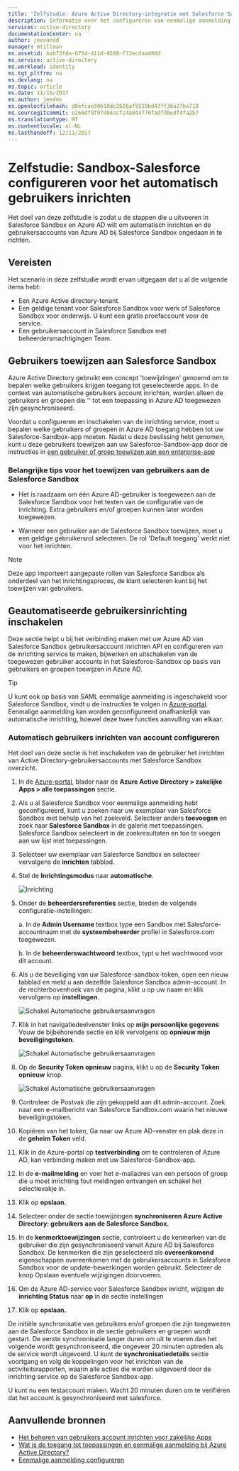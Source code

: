 ```yaml
---
title: 'Zelfstudie: Azure Active Directory-integratie met Salesforce Sandbox | Microsoft Docs'
description: Informatie over het configureren van eenmalige aanmelding tussen Azure Active Directory en Salesforce Sandbox.
services: active-directory
documentationCenter: na
author: jeevansd
manager: mtillman
ms.assetid: bab73fda-6754-411d-9288-f73ecdaa486d
ms.service: active-directory
ms.workload: identity
ms.tgt_pltfrm: na
ms.devlang: na
ms.topic: article
ms.date: 11/15/2017
ms.author: jeedes
ms.openlocfilehash: d0efcae50b18dc2626af5510bd47ff36a27ba718
ms.sourcegitcommit: e266df9f97d04acfc4a843770fadfd8edf4fa2b7
ms.translationtype: MT
ms.contentlocale: nl-NL
ms.lasthandoff: 12/11/2017
---
```

# <a name="tutorial-configuring-salesforce-sandbox-for-automatic-user-provisioning"></a>Zelfstudie: Sandbox-Salesforce configureren voor het automatisch gebruikers inrichten

Het doel van deze zelfstudie is zodat u de stappen die u uitvoeren in Salesforce Sandbox en Azure AD wilt om automatisch inrichten en de gebruikersaccounts van Azure AD bij Salesforce Sandbox ongedaan in te richten.

## <a name="prerequisites"></a>Vereisten

Het scenario in deze zelfstudie wordt ervan uitgegaan dat u al de volgende items hebt:

*   Een Azure Active directory-tenant.
*   Een geldige tenant voor Salesforce Sandbox voor werk of Salesforce Sandbox voor onderwijs. U kunt een gratis proefaccount voor de service.
*   Een gebruikersaccount in Salesforce Sandbox met beheerdersmachtigingen Team.

## <a name="assigning-users-to-salesforce-sandbox"></a>Gebruikers toewijzen aan Salesforce Sandbox

Azure Active Directory gebruikt een concept 'toewijzingen' genoemd om te bepalen welke gebruikers krijgen toegang tot geselecteerde apps. In de context van automatische gebruikers account inrichten, worden alleen de gebruikers en groepen die '' tot een toepassing in Azure AD toegewezen zijn gesynchroniseerd.

Voordat u configureren en inschakelen van de inrichting service, moet u bepalen welke gebruikers of groepen in Azure AD toegang hebben tot uw Salesforce-Sandbox-app moeten. Nadat u deze beslissing hebt genomen, kunt u deze gebruikers toewijzen aan uw Salesforce-Sandbox-app door de instructies in [een gebruiker of groep toewijzen aan een enterprise-app](https://docs.microsoft.com/azure/active-directory/active-directory-coreapps-assign-user-azure-portal)

### <a name="important-tips-for-assigning-users-to-salesforce-sandbox"></a>Belangrijke tips voor het toewijzen van gebruikers aan de Salesforce Sandbox

* Het is raadzaam om één Azure AD-gebruiker is toegewezen aan de Salesforce Sandbox voor het testen van de configuratie van de inrichting. Extra gebruikers en/of groepen kunnen later worden toegewezen.

* Wanneer een gebruiker aan de Salesforce Sandbox toewijzen, moet u een geldige gebruikersrol selecteren. De rol 'Default toegang' werkt niet voor het inrichten.

> [!NOTE]
> Deze app importeert aangepaste rollen van Salesforce Sandbox als onderdeel van het inrichtingsproces, de klant selecteren kunt bij het toewijzen van gebruikers.

## <a name="enable-automated-user-provisioning"></a>Geautomatiseerde gebruikersinrichting inschakelen

Deze sectie helpt u bij het verbinding maken met uw Azure AD van Salesforce Sandbox gebruikersaccount inrichten API en configureren van de inrichting service te maken, bijwerken en uitschakelen van de toegewezen gebruiker accounts in het Salesforce-Sandbox op basis van gebruikers en groepen toewijzen in Azure AD.

>[!Tip]
>U kunt ook op basis van SAML eenmalige aanmelding is ingeschakeld voor Salesforce Sandbox, vindt u de instructies te volgen in [Azure-portal](https://portal.azure.com). Eenmalige aanmelding kan worden geconfigureerd onafhankelijk van automatische inrichting, hoewel deze twee functies aanvulling van elkaar.

### <a name="configure-automatic-user-account-provisioning"></a>Automatisch gebruikers inrichten van account configureren

Het doel van deze sectie is het inschakelen van de gebruiker het inrichten van Active Directory-gebruikersaccounts met Salesforce Sandbox overzicht.

1. In de [Azure-portal](https://portal.azure.com), blader naar de **Azure Active Directory > zakelijke Apps > alle toepassingen** sectie.

2. Als u al Salesforce Sandbox voor eenmalige aanmelding hebt geconfigureerd, kunt u zoeken naar uw exemplaar van Salesforce Sandbox met behulp van het zoekveld. Selecteer anders **toevoegen** en zoek naar **Salesforce Sandbox** in de galerie met toepassingen. Salesforce Sandbox selecteert in de zoekresultaten en toe te voegen aan uw lijst met toepassingen.

3. Selecteer uw exemplaar van Salesforce Sandbox en selecteer vervolgens de **inrichten** tabblad.

4. Stel de **Inrichtingsmodus** naar **automatische**.

    ![Inrichting](./media/active-directory-saas-salesforce-sandbox-provisioning-tutorial/provisioning.png)

5. Onder de **beheerdersreferenties** sectie, bieden de volgende configuratie-instellingen:
   
    a. In de **Admin Username** textbox type een Sandbox met Salesforce-accountnaam met de **systeembeheerder** profiel in Salesforce.com toegewezen.
   
    b. In de **beheerderswachtwoord** textbox, typt u het wachtwoord voor dit account.

6. Als u de beveiliging van uw Salesforce-sandbox-token, open een nieuw tabblad en meld u aan dezelfde Salesforce Sandbox admin-account. In de rechterbovenhoek van de pagina, klikt u op uw naam en klik vervolgens op **instellingen**.

     ![Schakel Automatische gebruikersaanvragen](./media/active-directory-saas-salesforce-sandbox-provisioning-tutorial/sf-my-settings.png "automatische gebruikersinrichting inschakelen")

7. Klik in het navigatiedeelvenster links op **mijn persoonlijke gegevens** Vouw de bijbehorende sectie en klik vervolgens op **opnieuw mijn beveiligingstoken**.
  
    ![Schakel Automatische gebruikersaanvragen](./media/active-directory-saas-salesforce-sandbox-provisioning-tutorial/sf-personal-reset.png "automatische gebruikersinrichting inschakelen")

8. Op de **Security Token opnieuw** pagina, klikt u op de **Security Token opnieuw** knop.

    ![Schakel Automatische gebruikersaanvragen](./media/active-directory-saas-salesforce-sandbox-provisioning-tutorial/sf-reset-token.png "automatische gebruikersinrichting inschakelen")

9. Controleer de Postvak die zijn gekoppeld aan dit admin-account. Zoek naar een e-mailbericht van Salesforce Sandbox.com waarin het nieuwe beveiligingstoken.

10. Kopiëren van het token, Ga naar uw Azure AD-venster en plak deze in de **geheim Token** veld.

11. Klik in de Azure-portal op **testverbinding** om te controleren of Azure AD, kan verbinding maken met uw Salesforce-Sandbox-app.

12. In de **e-mailmelding** en voer het e-mailadres van een persoon of groep die u moet inrichting fout meldingen ontvangen en schakel het selectievakje in.

13. Klik op **opslaan.**  
    
14.  Selecteer onder de sectie toewijzingen **synchroniseren Azure Active Directory: gebruikers aan de Salesforce Sandbox.**

15. In de **kenmerktoewijzingen** sectie, controleert u de kenmerken van de gebruiker die zijn gesynchroniseerd vanuit Azure AD bij Salesforce Sandbox. De kenmerken die zijn geselecteerd als **overeenkomend** eigenschappen overeenkomen met de gebruikersaccounts in Salesforce Sandbox voor de update-bewerkingen worden gebruikt. Selecteer de knop Opslaan eventuele wijzigingen doorvoeren.

16. Om de Azure AD-service voor Salesforce Sandbox inricht, wijzigen de **inrichting Status** naar **op** in de sectie instellingen

17. Klik op **opslaan.**

De initiële synchronisatie van gebruikers en/of groepen die zijn toegewezen aan de Salesforce Sandbox in de sectie gebruikers en groepen wordt gestart. De eerste synchronisatie langer duren om uit te voeren dan het volgende wordt gesynchroniseerd, die ongeveer 20 minuten optreden als de service wordt uitgevoerd. U kunt de **synchronisatiedetails** sectie voortgang en volg de koppelingen voor het inrichten van de activiteitsrapporten, waarin alle acties die worden uitgevoerd door de inrichting service op de Salesforce Sandbox-app.

U kunt nu een testaccount maken. Wacht 20 minuten duren om te verifiëren dat het account is gesynchroniseerd met salesforce.

## <a name="additional-resources"></a>Aanvullende bronnen

* [Het beheren van gebruikers account inrichten voor zakelijke Apps](active-directory-saas-tutorial-list.md)
* [Wat is de toegang tot toepassingen en eenmalige aanmelding bij Azure Active Directory?](active-directory-appssoaccess-whatis.md)
* [Eenmalige aanmelding configureren](https://docs.microsoft.com/azure/active-directory/active-directory-saas-salesforce-sandbox-tutorial)
